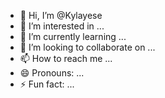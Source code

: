 - 👋 Hi, I’m @Kylayese
- 👀 I’m interested in ...
- 🌱 I’m currently learning ...
- 💞️ I’m looking to collaborate on ...
- 📫 How to reach me ...
- 😄 Pronouns: ...
- ⚡ Fun fact: ...

<!---
Kylayese/Kylayese is a ✨ special ✨ repository because its `README.md` (this file) appears on your GitHub profile.
You can click the Preview link to take a look at your changes.
--->

